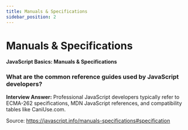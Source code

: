 ```yaml
---
title: Manuals & Specifications
sidebar_position: 2
---
```


# Manuals & Specifications

**JavaScript Basics: Manuals & Specifications**

<head>
  <title>Title</title>
  <meta charSet="utf-8" />
</head>

### What are the common reference guides used by JavaScript developers?

**Interview Answer:** Professional JavaScript developers typically refer to ECMA-262 specifications, MDN JavaScript references, and compatibility tables like CaniUse.com.

Source: <https://javascript.info/manuals-specifications#specification>
